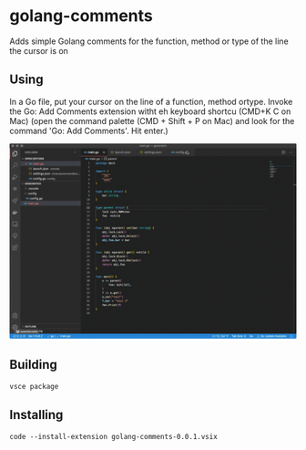 # golang-comments
Adds simple Golang comments for the function, method or type of the line the cursor is on

## Using
In a Go file, put your cursor on the line of a function, method ortype. Invoke the Go: Add Comments extension witht eh keyboard shortcu (CMD+K C on Mac) (open the command palette (CMD + Shift + P on Mac) and look for the command 'Go: Add Comments'. Hit enter.)

![install and work](images/demo.gif)

## Building
```
vsce package
```

## Installing
```
code --install-extension golang-comments-0.0.1.vsix
```